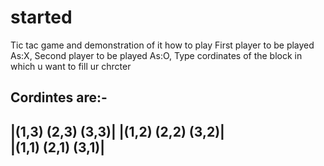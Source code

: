# started
Tic tac game and demonstration of it how to play
First player to be played As:X,
Second player to be played As:O,
Type cordinates of the block in which u want to fill ur chrcter

Cordintes are:-
------------------------
|(1,3)   (2,3)    (3,3)| 
|(1,2)   (2,2)    (3,2)|     
|(1,1)   (2,1)    (3,1)|
------------------------
